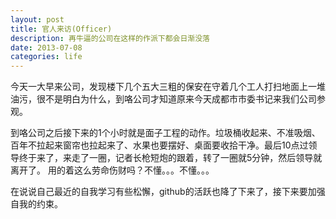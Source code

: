 ```yaml
---
layout: post
title: 官人来访(Officer)
description: 再牛逼的公司在这样的作派下都会日渐没落
date: 2013-07-08
categories: life
---
```


今天一大早来公司，发现楼下几个五大三粗的保安在守着几个工人打扫地面上一堆油污，很不是明白为什么，到咯公司才知道原来今天成都市市委书记来我们公司参观。  

到咯公司之后接下来的1个小时就是面子工程的动作。垃圾桶收起来、不准吸烟、百年不拉起来窗帘也拉起来了、水果也要摆好、桌面要收拾干净。最后10点过领导终于来了，来走了一圈，记者长枪短炮的跟着，转了一圈就5分钟，然后领导就离开了。
用的着这么劳命伤财吗？不懂。。。不懂。。。  

在说说自己最近的自我学习有些松懈，github的活跃也降了下来了，接下来要加强自我的约束。
